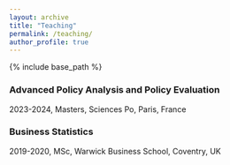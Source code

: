```yaml
---
layout: archive
title: "Teaching"
permalink: /teaching/
author_profile: true
---
```


{% include base_path %}

### Advanced Policy Analysis and Policy Evaluation

2023-2024, Masters, Sciences Po, Paris, France

### Business Statistics

2019-2020, MSc, Warwick Business School, Coventry, UK

